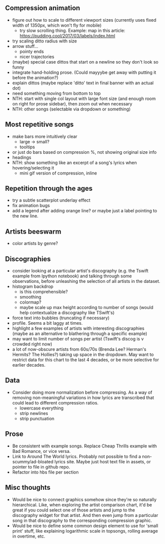 ## Compression animation

- figure out how to scale to different viewport sizes (currently uses fixed width of 1350px, which won't fly for mobile)
    - try slow scrolling thing. Example: map in this article: https://pudding.cool/2017/03/labels/index.html
- try scaling ditto radius with size
- arrow stuff...
    - pointy ends
    - nicer trajectories
- (maybe) special case dittos that start on a newline so they don't look so funny
- integrate hand-holding prose. (Could mayyybe get away with putting it before the animation?)
- explain dittos (maybe replace 'ditto' text in final banner with an actual dot)
- need something moving from bottom to top
- NTH: start with single col layout with large font size (and enough room on right for prose sidebar), then zoom out when necessary
- NTH: other songs (selectable via dropdown or something)


## Most repetitive songs
- make bars more intuitively clear
    - large -> small?
    - tooltips
- or just do bars based on compression %, not showing original size info
- headings
- NTH: show something like an excerpt of a song's lyrics when hovering/selecting it
    - mini gif version of compression, inline

## Repetition through the ages
- try a subtle scatterplot underlay effect
- fix animation bugs
- add a legend after adding orange line? or maybe just a label pointing to the new line.

## Artists beeswarm
- color artists by genre?

## Discographies
- consider looking at a particular artist's discography (e.g. the Tswift example from Ipython notebook) and talking through some observations, before unleashing the selection of all artists in the dataset.
- histogram backdrop
    - is this comprehensible?
    - smoothing
    - colormap?
    - maybe scale up max height according to number of songs (would help contextualize a discography like TSwift's)
- force text into bubbles (truncating if necessary)
- profile. Seems a bit laggy at times.
- highlight a few examples of artists with interesting discographies (maybe as an alternative to blathering through a specific example)
- may want to limit number of songs per artist (Tswift's discog is v crowded right now)
- a lot of now-obscure artists from 60s/70s (Brenda Lee? Herman's Hermits? The Hollies?) taking up space in the dropdown. May want to restrict data for this chart to the last 4 decades, or be more selective for earlier decades.

## Data
- Consider doing more normalization before compressing. As a way of removing non-meaningful variations in how lyrics are transcribed that could lead to different compression ratios.
    - lowercase everything
    - strip newlines
    - strip punctuation
    
## Prose
- Be consistent with example songs. Replace Cheap Thrills example with Bad Romance, or vice versa.
- Link to Around The World lyrics. Probably not possible to find a non-scummy/ad-bloated lyrics site. Maybe just host text file in assets, or pointer to file in github repo.
- Refactor into hbs file per section

## Misc thoughts
- Would be nice to connect graphics somehow since they're so naturally hierarchical. Like, when exploring the artist comparison chart, it'd be great if you could select one of those artists and jump to the discography widget for that artist. And then even jump from a particular song in that discography to the corresponding compression graphic.
- Would be nice to define some common design element to use for 'small print' stuff, like explaining logarithmic scale in topsongs, rolling average in overtime, etc.
